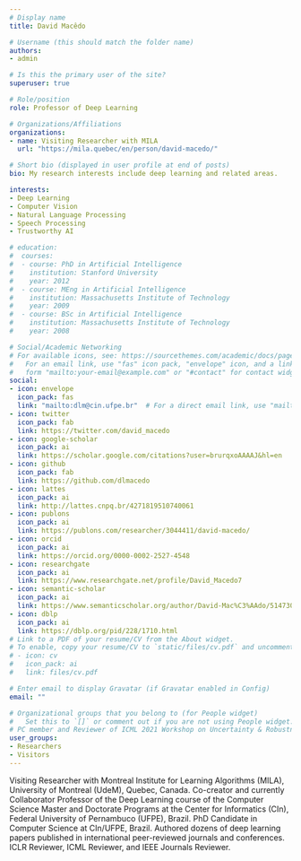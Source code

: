 ```yaml
---
# Display name
title: David Macêdo

# Username (this should match the folder name)
authors:
- admin

# Is this the primary user of the site?
superuser: true

# Role/position
role: Professor of Deep Learning

# Organizations/Affiliations
organizations:
- name: Visiting Researcher with MILA
  url: "https://mila.quebec/en/person/david-macedo/"

# Short bio (displayed in user profile at end of posts)
bio: My research interests include deep learning and related areas.

interests:
- Deep Learning
- Computer Vision
- Natural Language Processing
- Speech Processing
- Trustworthy AI

# education:
#  courses:
#  - course: PhD in Artificial Intelligence
#    institution: Stanford University
#    year: 2012
#  - course: MEng in Artificial Intelligence
#    institution: Massachusetts Institute of Technology
#    year: 2009
#  - course: BSc in Artificial Intelligence
#    institution: Massachusetts Institute of Technology
#    year: 2008

# Social/Academic Networking
# For available icons, see: https://sourcethemes.com/academic/docs/page-builder/#icons
#   For an email link, use "fas" icon pack, "envelope" icon, and a link in the
#   form "mailto:your-email@example.com" or "#contact" for contact widget.
social:
- icon: envelope
  icon_pack: fas
  link: "mailto:dlm@cin.ufpe.br"  # For a direct email link, use "mailto:dlm@cin.ufpe.br".
- icon: twitter
  icon_pack: fab
  link: https://twitter.com/david_macedo
- icon: google-scholar
  icon_pack: ai
  link: https://scholar.google.com/citations?user=brurqxoAAAAJ&hl=en
- icon: github
  icon_pack: fab
  link: https://github.com/dlmacedo
- icon: lattes
  icon_pack: ai
  link: http://lattes.cnpq.br/4271819510740061
- icon: publons
  icon_pack: ai
  link: https://publons.com/researcher/3044411/david-macedo/
- icon: orcid
  icon_pack: ai
  link: https://orcid.org/0000-0002-2527-4548
- icon: researchgate
  icon_pack: ai
  link: https://www.researchgate.net/profile/David_Macedo7
- icon: semantic-scholar
  icon_pack: ai
  link: https://www.semanticscholar.org/author/David-Mac%C3%AAdo/51473026
- icon: dblp
  icon_pack: ai
  link: https://dblp.org/pid/228/1710.html
# Link to a PDF of your resume/CV from the About widget.
# To enable, copy your resume/CV to `static/files/cv.pdf` and uncomment the lines below.
# - icon: cv
#   icon_pack: ai
#   link: files/cv.pdf

# Enter email to display Gravatar (if Gravatar enabled in Config)
email: ""

# Organizational groups that you belong to (for People widget)
#   Set this to `[]` or comment out if you are not using People widget.
# PC member and Reviewer of ICML 2021 Workshop on Uncertainty & Robustness in Deep Learning.
user_groups:
- Researchers
- Visitors
---
```


Visiting Researcher with Montreal Institute for Learning Algorithms (MILA), University of Montreal (UdeM), Quebec, Canada. Co-creator and currently Collaborator Professor of the Deep Learning course of the Computer Science Master and Doctorate Programs at the Center for Informatics (CIn), Federal University of Pernambuco (UFPE), Brazil. PhD Candidate in Computer Science at CIn/UFPE, Brazil. Authored dozens of deep learning papers published in international peer-reviewed journals and conferences. ICLR Reviewer, ICML Reviewer, and IEEE Journals Reviewer.
